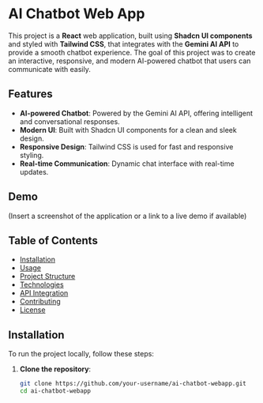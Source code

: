 # AI Chatbot Web App

This project is a **React** web application, built using **Shadcn UI components** and styled with **Tailwind CSS**, that integrates with the **Gemini AI API** to provide a smooth chatbot experience. The goal of this project was to create an interactive, responsive, and modern AI-powered chatbot that users can communicate with easily.

## Features

- **AI-powered Chatbot**: Powered by the Gemini AI API, offering intelligent and conversational responses.
- **Modern UI**: Built with Shadcn UI components for a clean and sleek design.
- **Responsive Design**: Tailwind CSS is used for fast and responsive styling.
- **Real-time Communication**: Dynamic chat interface with real-time updates.

## Demo

(Insert a screenshot of the application or a link to a live demo if available)

## Table of Contents

- [Installation](#installation)
- [Usage](#usage)
- [Project Structure](#project-structure)
- [Technologies](#technologies)
- [API Integration](#api-integration)
- [Contributing](#contributing)
- [License](#license)

## Installation

To run the project locally, follow these steps:

1. **Clone the repository**:

   ```bash
   git clone https://github.com/your-username/ai-chatbot-webapp.git
   cd ai-chatbot-webapp
